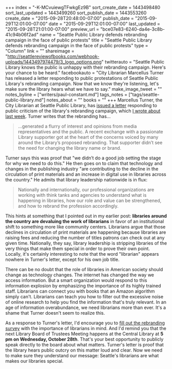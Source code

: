 +++
index = "-K-MCvuiewgTFwkgEz9B"
sort_create_date = 1443498480
sort_last_updated = 1443499260
sort_publish_date = 1443553260
create_date = "2015-09-28T20:48:00-07:00"
publish_date = "2015-09-29T12:01:00-07:00"
date = "2015-09-29T12:01:00-07:00"
last_updated = "2015-09-28T21:01:00-07:00"
preview_url = "bce07e83-6240-da4e-3c8b-41c94b06f2ad"
name = "Seattle Public Library defends rebranding campaign in the face of public protests"
title = "Seattle Public Library defends rebranding campaign in the face of public protests"
type = "Column"
link = ""
shareimage = "http://seattlereviewofbooks.com/webhook-uploads/1443497974479/3_logo_options.png"
twitterauto = "Seattle Public Library knows the public is unhappy with their rebranding campaign. Here's your chance to be heard."
facebookauto = "City Librarian Marcellus Turner has released a letter responding to public protestations of Seattle Public Library's rebranding campaign. Now that we know they're listening, let's make sure the library hears what we have to say."
make_image_tweet = ""
notes_byline = ["writers/paul-constant.md"]
tags_notes = ["tags/seattle-public-library.md"]
notes_about = ""
books = ""
+++
Marcellus Turner, the City Librarian at Seattle Public Library, has [issued a letter](http://www.spl.org/about-the-library/leaders-and-organizations/city-librarian) responding to public criticism of the library's rebranding campaign, which [I wrote about last week](http://seattlereviewofbooks.com/notes/2015/09/21/help-seattle-public-library-remember-that-books-and-librarians-are-what-matter-most/). Turner writes that the rebranding has...

<blockquote>...generated a flurry of interest and opinions from media representatives and the public. A recent exchange with a passionate Library supporter got at the heart of the concerns voiced by many around the Library’s proposed rebranding. That supporter didn’t see the need for changing the library name or brand.</blockquote>

Turner says this was proof that "we didn’t do a good job setting the stage for why we need to do this." He then goes on to claim that technology and changes in the publishing industry "are contributing to the decline in the circulation of print materials and an increase in digital use in libraries across the country." He admits that library leadership nationwide is in flux:

<blockquote>Nationally and internationally, our professional organizations are working with think tanks and agencies to understand what is happening in libraries, how our role and value can be strengthened, and how to rebrand the profession accordingly.</blockquote>

This hints at something that I pointed out in my earlier post: **libraries around the country are devaluing the work of librarians** in favor of an institutional shift to something more like community centers. Librarians argue that those declines in circulation of print materials are happening because libraries are raising fees and reducing the number of titles patrons can check out at any given time. Nationally, they say, library leadership is stripping libraries of the very things that make them special in order to prove their own point. Locally, it's certainly interesting to note that the word "librarian" appears nowhere in Turner's letter, except for his own job title. 

There can be no doubt that the role of libraries in American society should change as technology changes. The internet has changed the way we access information. But a smart organization would respond to this information explosion by emphasizing the importance of its highly trained staff. Librarians can connect you with books that an Amazon algorithm simply can't. Librarians can teach you how to filter out the excessive noise of online research to help you find the information that's truly relevant. In an age of information overabundance, we need librarians more than ever. It's a shame that Turner doesn't seem to realize this.

As a response to Turner's letter, I'd encourage you to [fill out the rebranding survey](https://www.surveymonkey.com/r/PBTWRN2) with the importance of librarians in mind. And I'd remind you that the next Library Board of Trustees Meeting happens at the Central Library at **5 pm on Wednesday, October 28th**. That's your best opportunity to publicly speak directly to the board about what matters. Turner's letter is proof that the library hears public outcry on this matter loud and clear. Now we need to make sure they understand our message: Seattle's librarians are what makes our libraries special.